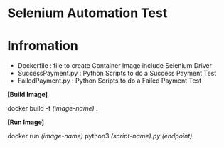 # Selenium Automation Test

# Infromation
- Dockerfile : file to create Container Image include Selenium Driver
- SuccessPayment.py : Python Scripts to do a Success Payment Test
- FailedPayment.py : Python Scripts to do a Failed Payment Test

**[Build Image]**

docker build -t _(image-name)_ .



**[Run Image]**

docker run _(image-name)_ python3 _(script-name).py_ _(endpoint)_
